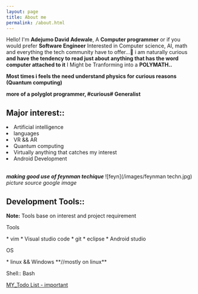 ```yaml
---
layout: page
title: About me
permalink: /about.html
---
```


Hello! I'm **Adejumo David Adewale**, A **Computer programmer** or if you would prefer **Software Engineer**
Interested in Computer science, AI, math and everything the tech community have to offer...🎹️ i am naturally curious **and have the tendency to read just about anything that has the word computer attached to it**  I Might be Tranforming into a **POLYMATH..** 

		
>
**Most times i feels the need understand physics for curious reasons (Quantum computing)**
>
**more of a polyglot programmer, #curious# Generalist**



## **Major interest**::<br>
<div>
	<li>Artificial intelligence</li>
	<li>languages</li>
	<li>VR && AR</li>
	<li>Quantum computing</li>
	<li>Virtually anything that catches my interest</li>
	<li>Android Development</li>
</div><br>


 ***making good use of feynman techique***
![feyn](/images/feynman techn.jpg) 
        *picture source google image*
<br>


## **Development Tools**:: <br>
<b>Note:</b> Tools base on interest and project requirement

<p>Tools</p>
* vim
* Visual studio code
* git
* eclipse
* Android studio 

<p>OS</p>
* linux && Windows **//mostly on linux**

Shell:: Bash


[MY_Todo List - important](/todo.html)
